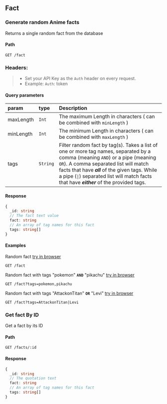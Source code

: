 ## Fact

### Generate random Anime facts

Returns a single random fact from the database

#### Path

```HTTP
GET /fact
```

### Headers:

> - Set your API Key as the `Auth` header on every request.
> - Example: `Auth`: token

#### Query parameters

| param     | type     | Description                                                                                                                                                                                                                                                                                                         |
| :-------- | :------- | :------------------------------------------------------------------------------------------------------------------------------------------------------------------------------------------------------------------------------------------------------------------------------------------------------------------ |
| maxLength | `Int`    | The maximum Length in characters ( can be combined with `minLength` )                                                                                                                                                                                                                                               |
| minLength | `Int`    | The minimum Length in characters ( can be combined with `maxLength` )                                                                                                                                                                                                                                               |
| tags      | `String` | Filter random fact by tag(s). Takes a list of one or more tag names, separated by a comma (meaning `AND`) or a pipe (meaning `OR`). A comma separated list will match facts that have **_all_** of the given tags. While a pipe (`\|`) separated list will match facts that have **_either_** of the provided tags. |

#### Response

```ts
{
  _id: string
  // The fact text value
  fact: string
  // An array of tag names for this fact
  tags: string[]
}
```

#### Examples

Random fact [try in browser](https://animu.ml/fact)

```HTTP
GET /fact
```

Random fact with tags "pokemon" **`AND`** "pikachu" [try in browser](https://animu.ml/fact?tags=pokemon,pikachu)

```HTTP
GET /fact?tags=pokemon,pikachu
```

Random fact with tags "AttackonTitan" **`OR`** "Levi" [try in browser](https://animu.ml/fact?tags=AttackonTitan|Levi)

```HTTP
GET /fact?tags=AttackonTitan|Levi
```

### Get fact By ID

Get a fact by its ID

#### Path

```HTTP
GET /facts/:id
```

#### Response

```ts
{
  _id: string
  // The quotation text
  fact: string
  // An array of tag names for this fact
  tags: string[]
}
```
